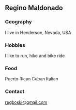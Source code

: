## Regino Maldonado

### Geography

I live in Henderson, Nevada, USA

### Hobbies

I like to run, hike and bike ride

### Food

Puerto Rican 
Cuban
Italian

### Contact 

regboski@gmail.com




